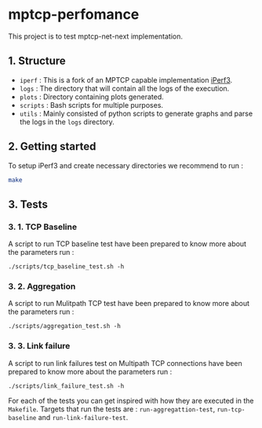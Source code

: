 # mptcp-perfomance
This project is to test mptcp-net-next implementation.

## 1. Structure 
- `iperf` : This is a fork of an MPTCP capable implementation [iPerf3](https://github.com/pabeni/iperf/tree/mptcp).
- `logs` : The directory that will contain all the logs of the execution.
- `plots` : Directory containing plots generated.
- `scripts` : Bash scripts for multiple purposes.
- `utils` : Mainly consisted of python scripts to generate graphs and parse the logs in the `logs` directory.

## 2. Getting started 
To setup iPerf3 and create necessary directories we recommend to run :

```bash
make
```

## 3. Tests
### 3. 1. TCP Baseline 
A script to run TCP baseline test have been prepared to know more about the parameters run : 
```
./scripts/tcp_baseline_test.sh -h
```
### 3. 2. Aggregation
A script to run Mulitpath TCP test have been prepared to know more about the parameters run : 
```
./scripts/aggregation_test.sh -h
```
### 3. 3. Link failure
A script to run link failures test on Multipath TCP connections have been prepared to know more about the parameters run : 
```
./scripts/link_failure_test.sh -h
```
For each of the tests you can get inspired with how they are executed in the `Makefile`. Targets that run the tests are :
`run-aggregattion-test`, `run-tcp-baseline` and `run-link-failure-test`.